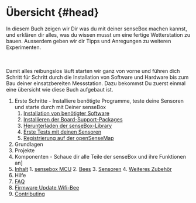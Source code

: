 # Übersicht {#head}

<div class="description">In diesem Buch zeigen wir Dir was du mit deiner senseBox machen kannst, und erklären dir alles, was du wissen musst um eine fertige Wetterstation zu bauen. Ausserdem geben wir dir Tipps und Anregungen zu weiteren Experimenten.</div>
<div class="line">
    <br>
    <br>
</div>

Damit alles reibungslos läuft starten wir ganz von vorne und führen dich Schritt für Schritt durch die Installation von Software und Hardware bis zum Bau deiner einsatzbereiten Messstation. Dazu bekommst Du zuerst einmal eine übersicht wie diese Buch aufgebaut ist.

1. Erste Schritte - Installiere benötigte Programme, teste deine Sensoren und starte durch mit Deiner senseBox
   1. [Installation von benötigter Software](erste-schritte/schritt-1-software-installation.md)
   2. [Installieren der Board-Support-Packages](erste-schritte/schritt-2-board-support-packages-installieren.md)
   3. [Herunterladen der senseBox-Library](erste-schritte/schritt-3-libraries-hinzufuegen.md)
   4. [Erste Tests mit deinen Sensoren](erste-schritte/schritt-4-sensoren-testen.md)
   5. [Registrierung auf der openSenseMap](erste-schritte/schritt-5-registrierung-auf-der-openSenseMap.md)
2. Grundlagen
3. Projekte
4. Komponenten - Schaue dir alle Teile der senseBox und ihre Funktionen an]
  1. [Inhalt](komponenten/README.md)
    1. [sensebox MCU](komponenten/sensebox-mcu.md)
    2. [Bees](komponenten/bees/README.md)
    3. [Sensoren](komponenten/sensoren/README.md)
    4. [ Weiteres Zubehör](komponenten/zubehoer/README.md)
5. Hilfe
  1. [FAQ](hilfe.md)
  2. [Firmware Update Wifi-Bee](additional-info.md)
  3. [Contributing](templates/README.md)
